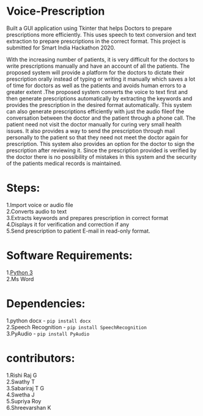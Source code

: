 # Voice-Prescription
Built a GUI application using Tkinter that helps Doctors to prepare prescriptions more efficiently. This uses speech to text conversion and text extraction to prepare prescriptions in the correct format. This project is submitted for Smart India Hackathon 2020. 

With the increasing number of patients, it is very difficult for the doctors to write prescriptions manually and have an account of all the patients. The proposed system will provide a platform for the doctors to dictate their prescription orally instead of typing or writing it manually which saves a lot of time for doctors as well as the patients and avoids human errors to a greater extent .The proposed system converts the voice to text first and then generate prescriptions automatically by extracting the keywords and provides the prescription in the desired format automatically. This system can also generate prescriptions efficiently with just the audio fileof the conversation between the doctor and the patient through a phone call. The patient need not visit the doctor manually for curing very small health issues. It also provides a way to send the prescription through mail personally to the patient so that they need not meet the doctor again for prescription. This system also provides an option for the doctor to sign the prescription after reviewing it. Since the prescription provided is verified by the doctor there is no possibility of mistakes in this system and the security of the patients medical records is maintained.

# Steps:
  1.Import voice or audio file<br>
  2.Converts audio to text<br>
  3.Extracts keywords and prepares prescription in correct format<br>
  4.Displays it for verification and correction if any<br>
  5.Send prescription to patient E-mail in read-only format.<br>
 
# Software Requirements:
  1.[Python 3](https://www.python.org/ftp/python/3.8.1/python-3.8.1.exe)<br>
  2.Ms Word<br>
 
 # Dependencies:  
  1.python docx - `pip install docx`<br>
  2.Speech Recognition - `pip install SpeechRecognition`<br>
  3.PyAudio - `pip install PyAudio`<br>
  
 # contributors:
  1.Rishi Raj G<br>
  2.Swathy T<br>
  3.Sabariraj T G<br>
  4.Swetha J<br>
  5.Supriya Roy<br>
  6.Shreevarshan K<br>
 

